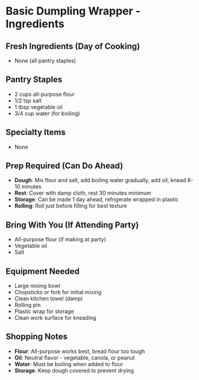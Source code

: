 # Basic Dumpling Wrapper - Ingredients

## Fresh Ingredients (Day of Cooking)
- None (all pantry staples)

## Pantry Staples
- 2 cups all-purpose flour
- 1/2 tsp salt
- 1 tbsp vegetable oil
- 3/4 cup water (for boiling)

## Specialty Items
- None

## Prep Required (Can Do Ahead)
- **Dough**: Mix flour and salt, add boiling water gradually, add oil, knead 8-10 minutes
- **Rest**: Cover with damp cloth, rest 30 minutes minimum
- **Storage**: Can be made 1 day ahead, refrigerate wrapped in plastic
- **Rolling**: Roll just before filling for best texture

## Bring With You (If Attending Party)
- All-purpose flour (if making at party)
- Vegetable oil
- Salt

## Equipment Needed
- Large mixing bowl
- Chopsticks or fork for initial mixing
- Clean kitchen towel (damp)
- Rolling pin
- Plastic wrap for storage
- Clean work surface for kneading

## Shopping Notes
- **Flour**: All-purpose works best, bread flour too tough
- **Oil**: Neutral flavor - vegetable, canola, or peanut
- **Water**: Must be boiling when added to flour
- **Storage**: Keep dough covered to prevent drying
